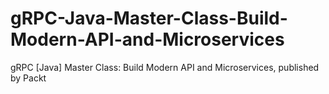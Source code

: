 


# gRPC-Java-Master-Class-Build-Modern-API-and-Microservices
gRPC [Java] Master Class: Build Modern API and Microservices, published  by Packt
